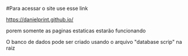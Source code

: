#Para acessar o site use esse link

https://danielprint.github.io/

porem somente as paginas estaticas estarão funcionando

O banco de dados pode ser criado usando o arquivo "database scrip" na raiz 
